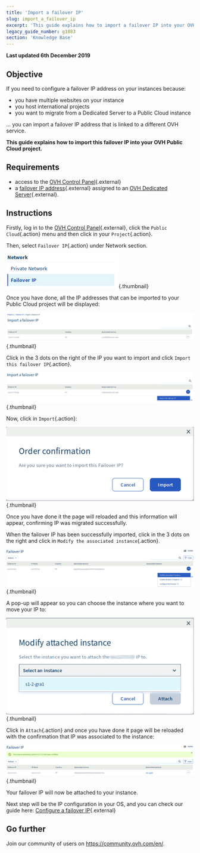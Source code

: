 ```yaml
---
title: 'Import a failover IP'
slug: import_a_failover_ip
excerpt: 'This guide explains how to import a failover IP into your OVH Public Cloud project.'
legacy_guide_number: g1883
section: 'Knowledge Base'
---
```


**Last updated 6th December 2019**

## Objective

If you need to configure a failover IP address on your instances because:

- you have multiple websites on your instance 
- you host international projects
- you want to migrate from a Dedicated Server to a Public Cloud instance

... you can import a failover IP address that is linked to a different OVH service.

**This guide explains how to import this failover IP into your OVH Public Cloud project.**

## Requirements

* access to the [OVH Control Panel](https://www.ovh.com/auth/?action=gotomanager){.external}
* a [failover IP address](https://www.ovh.co.uk/dedicated_servers/ip_failover.xml){.external} assigned to an [OVH Dedicated Server](https://www.ovh.co.uk/dedicated_servers/){.external}.

## Instructions

Firstly, log in to the [OVH Control Panel](https://www.ovh.com/auth/?action=gotomanager){.external}, click the `Public Cloud`{.action} menu and then click in your `Project`{.action}.

Then, select `Failover IP`{.action} under Network section.

![IP Section](images/import.png){.thumbnail}

Once you have done, all the IP addresses that can be imported to your Public Cloud project will be displayed:

![IP Section](images/import1.png){.thumbnail}

Click in the 3 dots on the right of the IP you want to import and click `Import this failover IP`{.action}.

![Import Failover IP](images/import2.png){.thumbnail}

Now, click in `Import`{.action}:

![Import Failover IP](images/importconfirm.png){.thumbnail}

Once you have done it the page will reloaded and this information will appear, confirming IP was migrated successfully.

When the failover IP has been successfully imported, click in the 3 dots on the right and click in `Modify the associated instance`{.action}.

![Import Failover IP](images/modifyinstance.png){.thumbnail}

A pop-up will appear so you can choose the instance where you want to move your IP to:

![Import Failover IP](images/modifyinstance1.png){.thumbnail}

Click in `Attach`{.action} and once you have done it page will be reloaded with the confirmation that IP was associated to the instance:

![Import Failover IP](images/modifycompleted.png){.thumbnail}

Your failover IP will now be attached to your instance.

Next step will be the IP configuration in your OS, and you can check our guide here: [Configure a failover IP](https://docs.ovh.com/gb/en/public-cloud/configure_a_failover_ip/){.external}

## Go further

Join our community of users on <https://community.ovh.com/en/>.
